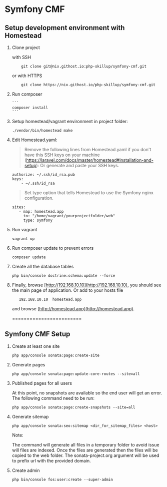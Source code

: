 Symfony CMF
========================

## Setup development environment with Homestead 

1. Clone project

    with SSH

    ```
        git clone git@nix.githost.io:php-skillup/symfony-cmf.git
    ```
    
    or with HTTPS
    
    ```
        git clone https://nix.githost.io/php-skillup/symfony-cmf.git
    ```
	
2. Run composer
   
       ```
       composer install
       ```
3. Setup homestead/vagrant environment in project folder:
	
    ```
    ./vendor/bin/homestead make
	```

4. Edit Homestead.yaml:
    > Remove the following lines from Homestead.yaml if you don't have this SSH keys on your machine (https://laravel.com/docs/master/homestead#installation-and-setup):
	> Or generate and paste your SSH keys.
    
    ```
    authorize: ~/.ssh/id_rsa.pub
    keys:
        - ~/.ssh/id_rsa
     ```
     
     > Set type option that tells Homestead to use the Symfony nginx configuration.
     
     ```
    sites:
        - map: homestead.app
          to: "/home/vagrant/yourprojectfolder/web"
          type: symfony
    ```

5. Run vagrant
	
    ```
    vagrant up
    ```
    
5. Run composer update to prevent errors
    
    ```
    composer update
    ```
    
6. Create all the database tables

    ```
    php bin/console doctrine:schema:update --force
    ```

7. Finally, browse [http://192.168.10.10](http://192.168.10.10), you should see the main page of application.
   Or add to your hosts file 
    
     ```
        192.168.10.10  homestead.app
     ```
   
     and browse [http://homestead.app](http://homestead.app).
     
     ========================
     
## Symfony CMF Setup
     
1. Create at least one site      
    
     ```
    php app/console sonata:page:create-site
    ```
    
2. Generate pages

    ```
    php app/console sonata:page:update-core-routes --site=all
    ```
    
3. Published pages for all users 
    
    At this point, no snapshots are available so the end user will get an error. The following command need to be run:
    
    ```
    php app/console sonata:page:create-snapshots --site=all
    ```
    
4. Generate sitemap 

    ```
   php app/console sonata:seo:sitemap <dir_for_sitemap_files> <host>
    ```
    
   Note: 
   
   The command will generate all files in a temporary folder to avoid issue will files are indexed. Once the files are generated then the files will be copied to the web folder. The sonata-project.org argument will be used to prefix url with the provided domain.
   
5. Create admin 

     ```
     php bin/console fos:user:create --super-admin
     ```
     